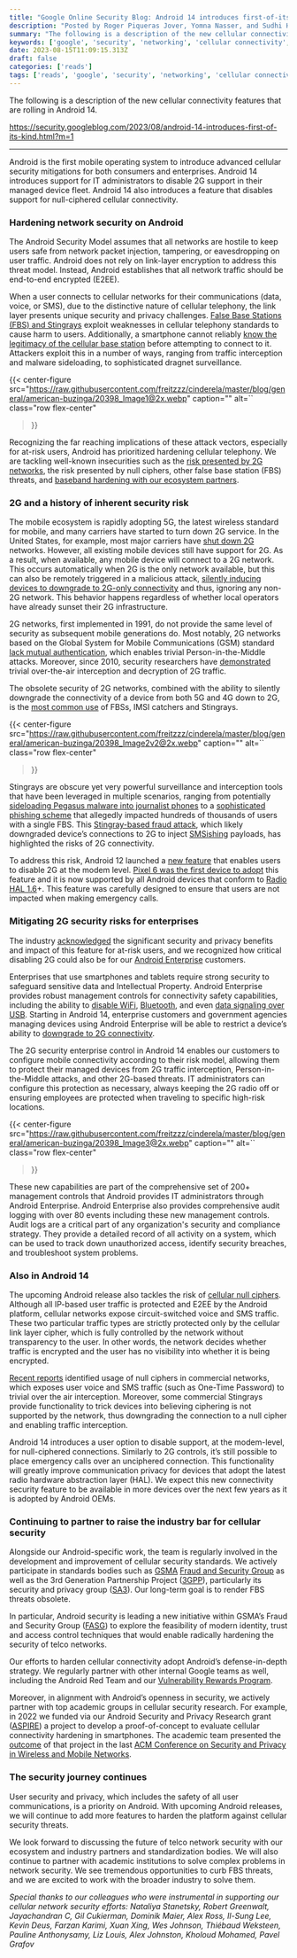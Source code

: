```yaml
---
title: "Google Online Security Blog: Android 14 introduces first-of-its-kind cellular connectivity security features"
description: "Posted by Roger Piqueras Jover, Yomna Nasser, and Sudhi Herle    Android is the first mobile operating system to introduce advanced cellular..."
summary: "The following is a description of the new cellular connectivity features that are rolling in Android 14."
keywords: ['google', 'security', 'networking', 'cellular connectivity', 'android', 'android 14']
date: 2023-08-15T11:09:15.313Z
draft: false
categories: ['reads']
tags: ['reads', 'google', 'security', 'networking', 'cellular connectivity', 'android', 'android 14']
---
```


The following is a description of the new cellular connectivity features that are rolling in Android 14.

https://security.googleblog.com/2023/08/android-14-introduces-first-of-its-kind.html?m=1

---

Android is the first mobile operating system to introduce advanced cellular security mitigations for both consumers and enterprises. Android 14 introduces support for IT administrators to disable 2G support in their managed device fleet. Android 14 also introduces a feature that disables support for null-ciphered cellular connectivity.

### **Hardening network security on Android**

The Android Security Model assumes that all networks are hostile to keep users safe from network packet injection, tampering, or eavesdropping on user traffic. Android does not rely on link-layer encryption to address this threat model. Instead, Android establishes that all network traffic should be end-to-end encrypted (E2EE).

When a user connects to cellular networks for their communications (data, voice, or SMS), due to the distinctive nature of cellular telephony, the link layer presents unique security and privacy challenges. [False Base Stations (FBS) and Stingrays](https://theintercept.com/2020/07/31/protests-surveillance-stingrays-dirtboxes-phone-tracking/) exploit weaknesses in cellular telephony standards to cause harm to users. Additionally, a smartphone cannot reliably [know the legitimacy of the cellular base station](https://www.wired.com/story/stingray-surveillance-cell-tower-pre-authentication/) before attempting to connect to it. Attackers exploit this in a number of ways, ranging from traffic interception and malware sideloading, to sophisticated dragnet surveillance.  

{{< center-figure
    src="https://raw.githubusercontent.com/freitzzz/cinderela/master/blog/general/american-buzinga/20398_Image1@2x.webp"
    caption=""
    alt=``
    class="row flex-center"
>}}

Recognizing the far reaching implications of these attack vectors, especially for at-risk users, Android has prioritized hardening cellular telephony. We are tackling well-known insecurities such as the [risk presented by 2G networks](https://www.eff.org/deeplinks/2020/06/your-phone-vulnerable-because-2g-it-doesnt-have-be), the risk presented by null ciphers, other false base station (FBS) threats, and [baseband hardening with our ecosystem partners](https://security.googleblog.com/2023/02/hardening-firmware-across-android.html).

### **2G and a history of inherent security risk**

The mobile ecosystem is rapidly adopting 5G, the latest wireless standard for mobile, and many carriers have started to turn down 2G service. In the United States, for example, most major carriers have [shut down 2G](https://www.fcc.gov/consumers/guides/plan-ahead-phase-out-3g-cellular-networks-and-service) networks. However, all existing mobile devices still have support for 2G. As a result, when available, any mobile device will connect to a 2G network. This occurs automatically when 2G is the only network available, but this can also be remotely triggered in a malicious attack, [silently inducing devices to downgrade to 2G-only connectivity](https://www.ndss-symposium.org/wp-content/uploads/2017/09/practical-attacks-against-privacy-availability-4g-lte-mobile-communication-systems.pdf) and thus, ignoring any non-2G network. This behavior happens regardless of whether local operators have already sunset their 2G infrastructure.

2G networks, first implemented in 1991, do not provide the same level of security as subsequent mobile generations do. Most notably, 2G networks based on the Global System for Mobile Communications (GSM) standard [lack mutual authentication](https://www.youtube.com/watch?v=fQSu9cBaojc), which enables trivial Person-in-the-Middle attacks. Moreover, since 2010, security researchers have [demonstrated](https://fahrplan.events.ccc.de/congress/2010/Fahrplan/attachments/1783_101228.27C3.GSM-Sniffing.Nohl_Munaut.pdf) trivial over-the-air interception and decryption of 2G traffic.

The obsolete security of 2G networks, combined with the ability to silently downgrade the connectivity of a device from both 5G and 4G down to 2G, is the [most common use](https://www.eff.org/wp/gotta-catch-em-all-understanding-how-imsi-catchers-exploit-cell-networks) of FBSs, IMSI catchers and Stingrays.

{{< center-figure
    src="https://raw.githubusercontent.com/freitzzz/cinderela/master/blog/general/american-buzinga/20398_Image2v2@2x.webp"
    caption=""
    alt=``
    class="row flex-center"
>}}

Stingrays are obscure yet very powerful surveillance and interception tools that have been leveraged in multiple scenarios, ranging from potentially [sideloading Pegasus malware into journalist phones](https://www.amnesty.org/en/latest/research/2020/06/moroccan-journalist-targeted-with-network-injection-attacks-using-nso-groups-tools/) to a [sophisticated phishing scheme](https://commsrisk.com/paris-imsi-catcher-mistaken-for-bomb-was-actually-used-for-health-insurance-sms-phishing-scam/) that allegedly impacted hundreds of thousands of users with a single FBS. This [Stingray-based fraud attack](https://commsrisk.com/sixth-suspect-arrested-for-massive-paris-imsi-catcher-sms-scam/), which likely downgraded device’s connections to 2G to inject [SMSishing](https://www.trendmicro.com/en_us/what-is/phishing/smishing.html) payloads, has highlighted the risks of 2G connectivity.

To address this risk, Android 12 launched a [new feature](https://source.android.com/docs/setup/about/android-12-release#2g-toggle) that enables users to disable 2G at the modem level. [Pixel 6 was the first device to adopt](https://security.googleblog.com/2021/10/pixel-6-setting-new-standard-for-mobile.html) this feature and it is now supported by all Android devices that conform to [Radio HAL 1.6](https://cs.android.com/android/platform/superproject/+/master:hardware/interfaces/radio/1.6/IRadio.hal)+. This feature was carefully designed to ensure that users are not impacted when making emergency calls.

### **Mitigating 2G security risks for enterprises**

The industry [acknowledged](https://www.eff.org/deeplinks/2022/01/victory-google-releases-disable-2g-feature-new-android-smartphones) the significant security and privacy benefits and impact of this feature for at-risk users, and we recognized how critical disabling 2G could also be for our [Android Enterprise](https://www.android.com/enterprise/) customers.

Enterprises that use smartphones and tablets require strong security to safeguard sensitive data and Intellectual Property. Android Enterprise provides robust management controls for connectivity safety capabilities, including the ability to [disable WiFi](https://developer.android.com/reference/android/os/UserManager#DISALLOW_CONFIG_WIFI), [Bluetooth](https://developer.android.com/reference/android/os/UserManager#DISALLOW_CONFIG_BLUETOOTH), and even [data signaling over USB](https://developer.android.com/reference/android/app/admin/DevicePolicyManager#setUsbDataSignalingEnabled(boolean)). Starting in Android 14, enterprise customers and government agencies managing devices using Android Enterprise will be able to restrict a device’s ability to [downgrade to 2G connectivity](https://developer.android.com/reference/android/os/UserManager#DISALLOW_CELLULAR_2G).  

The 2G security enterprise control in Android 14 enables our customers to configure mobile connectivity according to their risk model, allowing them to protect their managed devices from 2G traffic interception, Person-in-the-Middle attacks, and other 2G-based threats. IT administrators can configure this protection as necessary, always keeping the 2G radio off or ensuring employees are protected when traveling to specific high-risk locations.

{{< center-figure
    src="https://raw.githubusercontent.com/freitzzz/cinderela/master/blog/general/american-buzinga/20398_Image3@2x.webp"
    caption=""
    alt=``
    class="row flex-center"
>}}

These new capabilities are part of the comprehensive set of 200+ management controls that Android provides IT administrators through Android Enterprise. Android Enterprise also provides comprehensive audit logging with over 80 events including these new management controls. Audit logs are a critical part of any organization's security and compliance strategy. They provide a detailed record of all activity on a system, which can be used to track down unauthorized access, identify security breaches, and troubleshoot system problems.

### **Also in Android 14**

The upcoming Android release also tackles the risk of [cellular null ciphers](https://iacr.org/submit/files/slides/2023/rwc/rwc2023/3/slides.pdf). Although all IP-based user traffic is protected and E2EE by the Android platform, cellular networks expose circuit-switched voice and SMS traffic. These two particular traffic types are strictly protected only by the cellular link layer cipher, which is fully controlled by the network without transparency to the user. In other words, the network decides whether traffic is encrypted and the user has no visibility into whether it is being encrypted.

[Recent reports](https://www.umlaut.com/uploads/documents/20210615_Analysis_of_EGPRS_ciphering_algorithms.pdf) identified usage of null ciphers in commercial networks, which exposes user voice and SMS traffic (such as One-Time Password) to trivial over the air interception. Moreover, some commercial Stingrays provide functionality to trick devices into believing ciphering is not supported by the network, thus downgrading the connection to a null cipher and enabling traffic interception.

Android 14 introduces a user option to disable support, at the modem-level, for null-ciphered connections. Similarly to 2G controls, it’s still possible to place emergency calls over an unciphered connection. This functionality will greatly improve communication privacy for devices that adopt the latest radio hardware abstraction layer (HAL). We expect this new connectivity security feature to be available in more devices over the next few years as it is adopted by Android OEMs.

### **Continuing to partner to raise the industry bar for cellular security**

Alongside our Android-specific work, the team is regularly involved in the development and improvement of cellular security standards. We actively participate in standards bodies such as [GSMA](https://www.gsma.com/) [Fraud and Security Group](https://www.gsma.com/aboutus/workinggroups/fraud-security-group) as well as the 3rd Generation Partnership Project ([3GPP](https://www.3gpp.org/)), particularly its security and privacy group ([SA3](https://www.3gpp.org/3gpp-groups/service-system-aspects-sa/sa-wg3)). Our long-term goal is to render FBS threats obsolete.

In particular, Android security is leading a new initiative within GSMA’s Fraud and Security Group ([FASG](https://www.gsma.com/aboutus/workinggroups/fraud-security-group)) to explore the feasibility of modern identity, trust and access control techniques that would enable radically hardening the security of telco networks.

Our efforts to harden cellular connectivity adopt Android’s defense-in-depth strategy. We regularly partner with other internal Google teams as well, including the Android Red Team and our [Vulnerability Rewards Program](https://bughunters.google.com/about/rules/6171833274204160/android-and-google-devices-security-reward-program-rules).

Moreover, in alignment with Android’s openness in security, we actively partner with top academic groups in cellular security research. For example, in 2022 we funded via our Android Security and Privacy Research grant ([ASPIRE](https://security.googleblog.com/2018/12/aspire-to-keep-protecting-billions-of.html)) a project to develop a proof-of-concept to evaluate cellular connectivity hardening in smartphones. The academic team presented the [outcome](https://www.researchgate.net/profile/Evangelos-Bitsikas/publication/371695252_UE_Security_Reloaded_Developing_a_5G_Standalone_User-Side_Security_Testing_Framework/links/64909ee78de7ed28ba3e20e9/UE-Security-Reloaded-Developing-a-5G-Standalone-User-Side-Security-Testing-Framework.pdf) of that project in the last [ACM Conference on Security and Privacy in Wireless and Mobile Networks](https://wisec2023.surrey.ac.uk/home/).

### **The security journey continues**

User security and privacy, which includes the safety of all user communications, is a priority on Android. With upcoming Android releases, we will continue to add more features to harden the platform against cellular security threats.

We look forward to discussing the future of telco network security with our ecosystem and industry partners and standardization bodies. We will also continue to partner with academic institutions to solve complex problems in network security. We see tremendous opportunities to curb FBS threats, and we are excited to work with the broader industry to solve them.

_Special thanks to our colleagues who were instrumental in supporting our cellular network security efforts: Nataliya Stanetsky, Robert Greenwalt, Jayachandran C, Gil Cukierman, Dominik Maier, Alex Ross, Il-Sung Lee, Kevin Deus, Farzan Karimi, Xuan Xing, Wes Johnson, Thiébaud Weksteen, Pauline Anthonysamy, Liz Louis, Alex Johnston, Kholoud Mohamed, Pavel Grafov_